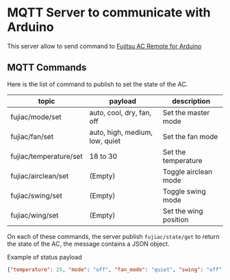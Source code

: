 # MQTT Server to communicate with Arduino

This server allow to send command to [Fujitsu AC Remote for Arduino](https://github.com/william57m/fujitsu-ac-arduino)

## MQTT Commands

Here is the list of command to publish to set the state of the AC.

| topic                  | payload                        | description
|------------------------|--------------------------------|---------------
| fujiac/mode/set        | auto, cool, dry, fan, off      | Set the master mode
| fujiac/fan/set         | auto, high, medium, low, quiet | Set the fan mode
| fujiac/temperature/set | 18 to 30                       | Set the temperature
| fujiac/airclean/set    | (Empty)                        | Toggle airclean mode
| fujiac/swing/set       | (Empty)                        | Toggle swing mode
| fujiac/wing/set        | (Empty)                        | Set the wing position

On each of these commands, the server publish `fujiac/state/get` to return the state of the AC, the message contains a JSON object.

Example of status payload
```json
{"temperature": 25, "mode": "off", "fan_mode": "quiet", "swing": "off", "air_clean": false}
```
